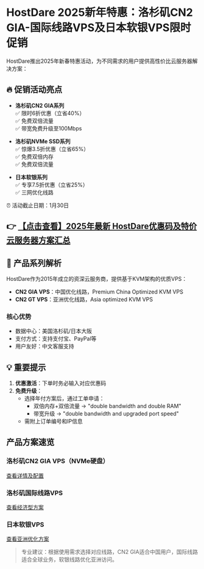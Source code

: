 # HostDare 2025新年特惠：洛杉矶CN2 GIA-国际线路VPS及日本软银VPS限时促销

HostDare推出2025年新春特惠活动，为不同需求的用户提供高性价比云服务器解决方案：

## 🔥 促销活动亮点
- **洛杉矶CN2 GIA系列**  
  ✅ 限时6折优惠（立省40%）  
  ✅ 免费双倍流量  
  ✅ 带宽免费升级至100Mbps

- **洛杉矶NVMe SSD系列**  
  ✅ 惊爆3.5折优惠（立省65%）  
  ✅ 免费双倍内存  
  ✅ 免费双倍流量

- **日本软银系列**  
  ✅ 专享7.5折优惠（立省25%）  
  ✅ 三网优化线路  

⏰ 活动截止日期：1月30日

## 👉 [【点击查看】2025年最新 HostDare优惠码及特价云服务器方案汇总](https://bit.ly/hostdare)

## 📌 产品系列解析
HostDare作为2015年成立的资深云服务商，提供基于KVM架构的优质VPS：
- **CN2 GIA VPS**：中国优化线路，Premium China Optimized KVM VPS
- **CN2 GT VPS**：亚洲优化线路，Asia optimized KVM VPS

### 核心优势
- 数据中心：美国洛杉矶/日本大阪
- 支付方式：支持支付宝、PayPal等
- 用户友好：中文客服支持

## 💡 重要提示
1. **优惠激活**：下单时务必输入对应优惠码
2. **免费升级**：  
   - 选择年付方案后，通过工单申请：  
     - 双倍内存+双倍流量 → "double bandwidth and double RAM"  
     - 带宽升级 → "double bandwidth and upgraded port speed"  
   - 需附上订单编号和IP信息

## 产品方案速览
### 洛杉矶CN2 GIA VPS（NVMe硬盘）
[查看详情及配置](https://bit.ly/hostdare)

### 洛杉矶国际线路VPS
[查看经济型方案](https://bit.ly/hostdare)

### 日本软银VPS
[查看亚洲优化方案](https://bit.ly/hostdare)

> 专业建议：根据使用需求选择对应线路，CN2 GIA适合中国用户，国际线路适合全球业务，软银线路优化亚洲访问。